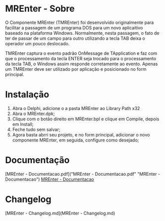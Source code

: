 # MREnter - Sobre
O Componente MREnter (TMREnter) foi desenvolvido originalmente para facilitar a passagem de um programa DOS para um novo aplicaitivo baseado na plataforma Windows. Normalmente, nesta passagem, o fato de ter de passar de um campo para outro utilizando a tecla TAB deixa o operador um pouco deslocado.

TMREnter captura o evento padrão OnMessage de TApplication e faz com que o processamento da tecla ENTER seja trocado para o processamento da tecla TAB, o Windows assim responde corretamente ao evento.
Apenas um TMREnter deve ser utilizado por aplicação e posicionado no form principal.

# Instalação
1. Abra o Delphi, adicione o a pasta MREnter ao Library Path x32
2. Abra o MREnter.dpk;
3. Clique com o botão direito em MREnter.bpl e clique em Compile, depois em Install;
4. Feche tudo sem salvar;
5. Agora basta abrri seu projeto, e no form principal, adicionar o novo componente MREnter, em seguida, configure como desejado;

# Documentação
[MREnter - Documentacao.pdf]("MREnter - Documentacao.pdf" "MREnter - Documentacao")
[MREnter - Documentacao](http://maxproerp.com.br "MREnter - Documentacao")

# Changelog
[MREnter - Changelog.md](MREnter - Changelog.md)

